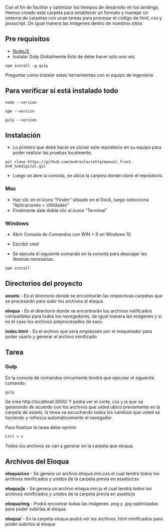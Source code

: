 Con el fin de facilitar y optimizar los tiempos de desarrollo en los landings.
Hemos creado esta carpeta para establecer un formato y manejar un sistema de carpetas con unas tareas para procesar el código de html, css y javascript.
De igual manera las imágenes dentro de nuestros sitios   

## Pre requisitos
- [NodeJS](https://nodejs.org/)
- Instalar Gulp Globalmente
Esto de debe hacer solo una vez
```
npm install -g gulp
```

Preguntar como instalar estas herramientas con el equipo de Ingenieria

## Para verificar si está instalado todo 
```
node --version
```
```
npm --version
```
```
gulp --version
```

## Instalación
- Lo primero que debe hacer es clonar este repositorio en su equipo para poder realizar las pruebas localmente.
```
git clone https://github.com/andreslarrotta/manual_front-end_hubdigital.git
```
- Luego se abre la consola, se ubica la carpera donde clonó el repositorio.
### Mac
- Haz clic en el icono "Finder" situado en el Dock, luego selecciona "Aplicaciones > Utilidades"
- Finalmente dale doble clic al icono "Terminal"

### Windows
- Abrir Consola de Comandos con WIN + R en Windows 10
- Escribir cmd

- Se ejecuta el siguiente comando en la consola para descagar las librerías necesarias.
```
npm install
```

## Directorios del proyecto

**assets** - Es el directorio donde se encontrarán las respectivas carpetas que se procesarán para subir los archivos al eloqua

**eloqua** - Es el directorio donde se encontrarán los archivos mitificados compatibles para todos los navegadores, de igual manera las imágenes y si es el caso los archivos preprocesados de sass.

**index.html** - Es el archivo que será emplazado por el maquetador para poder usarlo y generar el archivo minificado

## Tarea

### Gulp

En la consola de comandos únicamente tendrá que ejecutar el siguiente comando:

```
gulp
```
Se crea  http://localhost:3000/ Y podrá ver el corte, css y js que va generando de acuerdo con los archivos que usted ubico previamente en la carpeta de assets, la tarea va escuchando todos los cambios que usted va haciendo y refresca automáticamente el navegador.


Para finalizar la tarea debe oprimir 

```
Ctrl + c
```

Todos los archivos se van a generar en la carpeta que eloqua.

## Archivos del Eloqua

**eloqua/css** - Se genera un archivo eloqua.min.css el cual tendrá todos los archivos minificados  y unidos de la carpeta previa en assets/css

**eloqua/js** - Se genera un archivo eloqua.min.js el cual tendrá todos los archivos minificados  y unidos de la carpeta previa en assets/js

**eloqua/img** - Podrá encontrar todas las imágenes .png y .jpg optimizadas para poder subirlas al eloqua.

**eloqua/** - En la carpeta eloqua podrá ver los archivos .html minificados para poder subirlos al eloqua 
